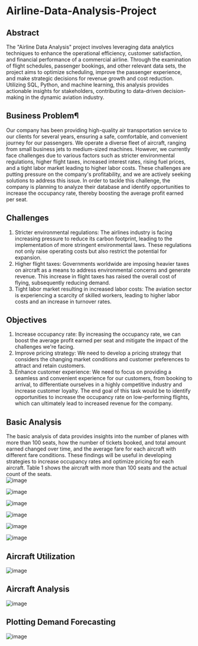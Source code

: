 # Airline-Data-Analysis-Project
## Abstract
The "Airline Data Analysis" project involves leveraging data analytics techniques to enhance the operational efficiency, customer satisfaction, and financial performance of a commercial airline. Through the examination of flight schedules, passenger bookings, and other relevant data sets, the project aims to optimize scheduling, improve the passenger experience, and make strategic decisions for revenue growth and cost reduction. Utilizing SQL, Python, and machine learning, this analysis provides actionable insights for stakeholders, contributing to data-driven decision-making in the dynamic aviation industry.


## Business Problem¶
Our company has been providing high-quality air transportation service to our clients for several years, ensuring a safe, comfortable, and convenient journey for our passengers. We operate a diverse fleet of aircraft, ranging from small business jets to medium-sized machines. However, we currently face challenges due to various factors such as stricter environmental regulations, higher flight taxes, increased interest rates, rising fuel prices, and a tight labor market leading to higher labor costs. These challenges are putting pressure on the company's profitability, and we are actively seeking solutions to address this issue. In order to tackle this challenge, the company is planning to analyze their database and identify opportunities to increase the occupancy rate, thereby boosting the average profit earned per seat.

## Challenges
1.	Stricter environmental regulations: The airlines industry is facing increasing pressure to reduce its carbon footprint, leading to the implementation of more stringent environmental laws. These regulations not only raise operating costs but also restrict the potential for expansion.
2.	Higher flight taxes: Governments worldwide are imposing heavier taxes on aircraft as a means to address environmental concerns and generate revenue. This increase in flight taxes has raised the overall cost of flying, subsequently reducing demand.
3.	Tight labor market resulting in increased labor costs: The aviation sector is experiencing a scarcity of skilled workers, leading to higher labor costs and an increase in turnover rates.

## Objectives
1. Increase occupancy rate: By increasing the occupancy rate, we can boost the average profit earned per seat and mitigate the impact of the challenges we're facing.
2. Improve pricing strategy: We need to develop a pricing strategy that considers the changing market conditions and customer preferences to attract and retain customers.
3. Enhance customer experience: We need to focus on providing a seamless and convenient experience for our customers, from booking to arrival, to differentiate ourselves in a highly competitive industry and increase customer loyalty.
The end goal of this task would be to identify opportunities to increase the occupancy rate on low-performing flights, which can ultimately lead to increased revenue for the company.

## Basic Analysis
The basic analysis of data provides insights into the number of planes with more than 100 seats, how the number of tickets booked, and total amount earned changed over time, and the average fare for each aircraft with different fare conditions. These findings will be useful in developing strategies to increase occupancy rates and optimize pricing for each aircraft. Table 1 shows the aircraft with more than 100 seats and the actual count of the seats.     
![image](https://github.com/AditiSatsangi/Airline-Data-Analysis-Project/assets/123658491/8367d010-93eb-4eee-94b4-adac6f2bf9c4)

![image](https://github.com/AditiSatsangi/Airline-Data-Analysis-Project/assets/123658491/c017604e-56b9-4453-a8e9-2701a4ab105f)

![image](https://github.com/AditiSatsangi/Airline-Data-Analysis-Project/assets/123658491/0edfe286-4e2d-4e8c-9d32-ecf61d3a82fa)

![image](https://github.com/AditiSatsangi/Airline-Data-Analysis-Project/assets/123658491/e333e090-a7c0-4113-8255-79d9c7d2ca12)

![image](https://github.com/AditiSatsangi/Airline-Data-Analysis-Project/assets/123658491/131e5b83-0937-4f55-ba2b-d5a2abd8aa9f)

![image](https://github.com/AditiSatsangi/Airline-Data-Analysis-Project/assets/123658491/016fea8d-84bb-4c96-a116-ba2c0994cb6e)

## Aircraft Utilization
![image](https://github.com/AditiSatsangi/Airline-Data-Analysis-Project/assets/123658491/5bdfba4d-9be3-4b65-9813-0dc26f733c5e)

## Aircraft Analysis
![image](https://github.com/AditiSatsangi/Airline-Data-Analysis-Project/assets/123658491/8f2b5521-7ba9-4fa0-8676-440e89e4b7ef)

## Plotting Demand Forecasting
![image](https://github.com/AditiSatsangi/Airline-Data-Analysis-Project/assets/123658491/5a52b9cd-2d72-48df-8240-1a34f9db6029)




